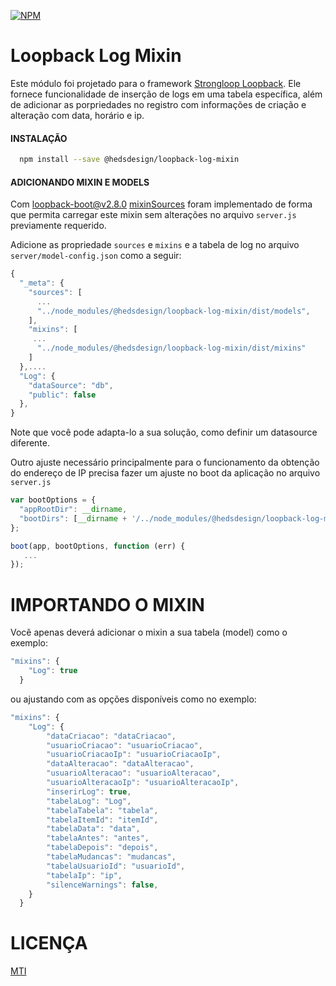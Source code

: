 [![NPM](https://nodei.co/npm/@hedsdesign/loopback-log-mixin.png?stars&downloads)](https://nodei.co/npm/@hedsdesign/loopback-log-mixin/)

Loopback Log Mixin
=============
Este módulo foi projetado para o framework [Strongloop Loopback](https://github.com/strongloop/loopback). Ele fornece funcionalidade de inserção de logs em uma tabela específica, além de adicionar as porpriedades no registro com informações de criação e alteração com data, horário e ip.

#### INSTALAÇÃO

```bash
  npm install --save @hedsdesign/loopback-log-mixin
```

#### ADICIONANDO MIXIN E MODELS
Com [loopback-boot@v2.8.0](https://github.com/strongloop/loopback-boot/) [mixinSources](https://github.com/strongloop/loopback-boot/pull/131) foram implementado de forma que permita carregar este mixin sem alterações no arquivo `server.js` previamente requerido.

Adicione as propriedade `sources` e `mixins` e a tabela de log no arquivo `server/model-config.json` como a seguir:

```js
{
  "_meta": {
    "sources": [
      ...
      "../node_modules/@hedsdesign/loopback-log-mixin/dist/models",
    ],
    "mixins": [
     ...
      "../node_modules/@hedsdesign/loopback-log-mixin/dist/mixins"      
    ]
  },....
  "Log": {
    "dataSource": "db",
    "public": false
  },
}
```

Note que você pode adapta-lo a sua solução, como definir um datasource diferente.

Outro ajuste necessário principalmente para o funcionamento da obtenção do endereço de IP precisa fazer um ajuste no boot da aplicação no arquivo `server.js`

```js
var bootOptions = {
  "appRootDir": __dirname,
  "bootDirs": [__dirname + '/../node_modules/@hedsdesign/loopback-log-mixin/dist/boot']
};

boot(app, bootOptions, function (err) {
   ...
});
```

IMPORTANDO O MIXIN
========

Você apenas deverá adicionar o mixin a sua tabela (model)  como o exemplo:

```js
"mixins": {
    "Log": true    
  }
```

ou ajustando com as opções disponíveis como no exemplo:

```js
"mixins": {
    "Log": {
        "dataCriacao": "dataCriacao",
        "usuarioCriacao": "usuarioCriacao",
        "usuarioCriacaoIp": "usuarioCriacaoIp",
        "dataAlteracao": "dataAlteracao",
        "usuarioAlteracao": "usuarioAlteracao",
        "usuarioAlteracaoIp": "usuarioAlteracaoIp",
        "inserirLog": true,
        "tabelaLog": "Log",
        "tabelaTabela": "tabela",
        "tabelaItemId": "itemId",
        "tabelaData": "data",
        "tabelaAntes": "antes",
        "tabelaDepois": "depois",
        "tabelaMudancas": "mudancas",
        "tabelaUsuarioId": "usuarioId",
        "tabelaIp": "ip",
        "silenceWarnings": false,
    }    
  }
```

LICENÇA
=============
[MTI](LICENSE)



